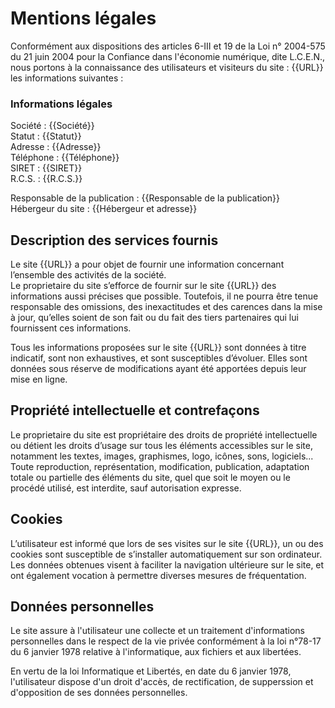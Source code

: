 # Mentions légales

Conformément aux dispositions des articles 6-III et 19 de la Loi n° 2004-575 du 21 juin 2004 pour la Confiance dans l'économie numérique, dite L.C.E.N., nous portons à la connaissance des utilisateurs et visiteurs du site : {{URL}} les informations suivantes :

### Informations légales

Société : {{Société}}  
Statut : {{Statut}}  
Adresse : {{Adresse}}  
Téléphone : {{Téléphone}}  
SIRET :  {{SIRET}}  
R.C.S. : {{R.C.S.}}

Responsable de la publication : {{Responsable de la publication}}  
Hébergeur du site : {{Hébergeur et adresse}}

## Description des services fournis

Le site {{URL}} a pour objet de fournir une information concernant l’ensemble des activités de la société.  
Le proprietaire du site s’efforce de fournir sur le site {{URL}} des informations aussi précises que possible. Toutefois, il ne pourra être tenue responsable des omissions, des inexactitudes et des carences dans la mise à jour, qu’elles soient de son fait ou du fait des tiers partenaires qui lui fournissent ces informations.

Tous les informations proposées sur le site {{URL}} sont données à titre indicatif, sont non exhaustives, et sont susceptibles d’évoluer. Elles sont données sous réserve de modifications ayant été apportées depuis leur mise en ligne.

## Propriété intellectuelle et contrefaçons

Le proprietaire du site est propriétaire des droits de propriété intellectuelle ou détient les droits d’usage sur tous les éléments accessibles sur le site, notamment les textes, images, graphismes, logo, icônes, sons, logiciels...
Toute reproduction, représentation, modification, publication, adaptation totale ou partielle des éléments du site, quel que soit le moyen ou le procédé utilisé, est interdite, sauf autorisation expresse.

## Cookies

L’utilisateur est informé que lors de ses visites sur le site {{URL}}, un ou des cookies sont susceptible de s’installer automatiquement sur son ordinateur. Les données obtenues visent à faciliter la navigation ultérieure sur le site, et ont également vocation à permettre diverses mesures de fréquentation.

## Données personnelles

Le site assure à l'utilisateur une collecte et un traitement d'informations personnelles dans le respect de la vie privée conformément à la loi n°78-17 du 6 janvier 1978 relative à l'informatique, aux fichiers et aux libertées.

En vertu de la loi Informatique et Libertés, en date du 6 janvier 1978, l'utilisateur dispose d'un droit d'accès, de rectification, de supperssion et d'opposition de ses données personnelles.
